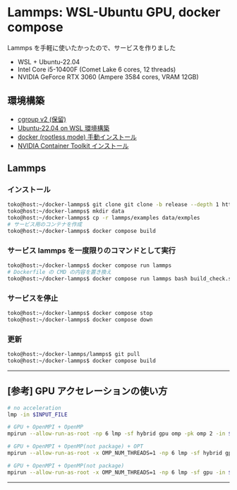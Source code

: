 # Lammps: WSL-Ubuntu GPU, docker compose
Lammps を手軽に使いたかったので、サービスを作りました

* WSL + Ubuntu-22.04
* Intel Core i5-10400F (Comet Lake 6 cores, 12 threads)
* NVIDIA GeForce RTX 3060 (Ampere 3584 cores, VRAM 12GB)

## 環境構築
* [cgroup v2 (保留)](guide/cgroupv2.md)
* [Ubuntu-22.04 on WSL 環境構築](guide/wsl-ubuntu.md)
* [docker (rootless mode) 手動インストール](guide/docker_rootless-mode.md)
* [NVIDIA Container Toolkit インストール](guide/nvidia-container-toolkit.md)

## Lammps
### インストール
~~~sh
toko@host:~/docker-lammps$ git clone git clone -b release --depth 1 https://github.com/lammps/lammps.git lammps
toko@host:~/docker-lammps$ mkdir data
toko@host:~/docker-lammps$ cp -r lammps/examples data/exmples 
# サービス用のコンテナを作成
toko@host:~/docker-lammps$ docker compose build
~~~
### サービス lammps を一度限りのコマンドとして実行
~~~sh
toko@host:~/docker-lammps$ docker compose run lammps
# Dockerfile の CMD の内容を置き換え
toko@host:~/docker-lammps$ docker compose run lammps bash build_check.sh
~~~
### サービスを停止
~~~sh
toko@host:~/docker-lammps$ docker compose stop
toko@host:~/docker-lammps$ docker compose down
~~~
### 更新
~~~sh
toko@host:~/docker-lammps/lammps$ git pull
toko@host:~/docker-lammps$ docker compose build
~~~
---
## [参考] GPU アクセレーションの使い方
~~~sh
# no acceleration
lmp -in $INPUT_FILE

# GPU + OpenMPI + OpenMP
mpirun --allow-run-as-root -np 6 lmp -sf hybrid gpu omp -pk omp 2 -in $INPUT_FILE

# GPU + OpenMPI + OpenMP(not package) + OPT
mpirun --allow-run-as-root -x OMP_NUM_THREADS=1 -np 6 lmp -sf hybrid gpu opt -in $INPUT_FILE

# GPU + OpenMPI + OpenMP(not package)
mpirun --allow-run-as-root -x OMP_NUM_THREADS=1 -np 6 lmp -sf gpu -in $INPUT_FILE
~~~
---
